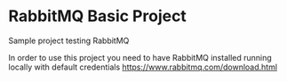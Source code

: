 # RabbitMQ Basic Project
Sample project testing RabbitMQ

In order to use this project you need to have RabbitMQ installed running locally with default credentials
https://www.rabbitmq.com/download.html